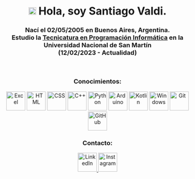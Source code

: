 <h1 align="center">
  <img src="https://media2.giphy.com/media/QssGEmpkyEOhBCb7e1/giphy.gif?cid=ecf05e47a0n3gi1bfqntqmob8g9aid1oyj2wr3ds3mg700bl&rid=giphy.gif" width="20">
  Hola, soy Santiago Valdi.
</h1>

<h3 align="center">
  Nací el 02/05/2005 en Buenos Aires, Argentina.<br>
  Estudio la <a href="https://unsam.edu.ar/escuelas/ecyt/107/ciencia/programacion-informatica">Tecnicatura en Programación Informática</a> en la <br>
  Universidad Nacional de San Martín<br>
  (12/02/2023 - Actualidad)
</h3>

<br>

<!-- Sección de conocimientos -->
<h3 align="center">Conocimientos:</h3>

<p align="center">
    <img alt="Excel" width="50px" src="https://img.icons8.com/color/48/microsoft-excel-2019--v1.png" />
    <img alt="HTML" width="50px" src="https://img.icons8.com/color/48/html-5--v1.png" />
    <img alt="CSS" width="50px" src="https://img.icons8.com/color/48/css3.png" />
    <img alt="C++" width="50px" src="https://img.icons8.com/color/48/c-plus-plus-logo.png" />
    <img alt="Python" width="50px" src="https://img.icons8.com/color/48/python.png" />
    <img alt="Arduino" width="50px" src="https://img.icons8.com/color/48/arduino.png" />
    <img alt="Kotlin" width="50px" src="https://img.icons8.com/color/48/kotlin.png" />
    <img alt="Windows" width="50px" src="https://img.icons8.com/color/48/windows-10.png" />
    <img alt="Git" width="50px" src="https://img.icons8.com/color/48/git.png" />
    <img alt="GitHub" width="50px" src="https://img.icons8.com/ios-glyphs/50/000000/github.png" />
</p>

<!-- Sección de contacto -->
<h3 align="center">Contacto:</h3>

<p align="center">
    <a href="https://www.linkedin.com/in/santiago-valdi-66926b24a/" target="_blank">
        <img alt="LinkedIn" width="50px" src="https://img.icons8.com/color/48/linkedin.png" />
    </a>
    <a href="https://www.instagram.com/santitvaldi/" target="_blank">
        <img alt="Instagram" width="50px" src="https://img.icons8.com/color/48/instagram-new.png" />
    </a>
</p>
